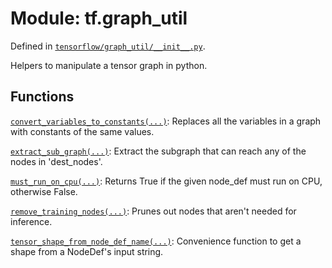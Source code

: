 <div itemscope itemtype="http://developers.google.com/ReferenceObject">
<meta itemprop="name" content="tf.graph_util" />
<meta itemprop="path" content="Stable" />
</div>

# Module: tf.graph_util



Defined in [`tensorflow/graph_util/__init__.py`](https://www.tensorflow.org/code/tensorflow/graph_util/__init__.py).

Helpers to manipulate a tensor graph in python.

## Functions

[`convert_variables_to_constants(...)`](../tf/graph_util/convert_variables_to_constants.md): Replaces all the variables in a graph with constants of the same values.

[`extract_sub_graph(...)`](../tf/graph_util/extract_sub_graph.md): Extract the subgraph that can reach any of the nodes in 'dest_nodes'.

[`must_run_on_cpu(...)`](../tf/graph_util/must_run_on_cpu.md): Returns True if the given node_def must run on CPU, otherwise False.

[`remove_training_nodes(...)`](../tf/graph_util/remove_training_nodes.md): Prunes out nodes that aren't needed for inference.

[`tensor_shape_from_node_def_name(...)`](../tf/graph_util/tensor_shape_from_node_def_name.md): Convenience function to get a shape from a NodeDef's input string.

